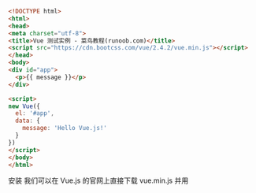 ``` html
<!DOCTYPE html>
<html>
<head>
<meta charset="utf-8">
<title>Vue 测试实例 - 菜鸟教程(runoob.com)</title>
<script src="https://cdn.bootcss.com/vue/2.4.2/vue.min.js"></script>
</head>
<body>
<div id="app">
  <p>{{ message }}</p>
</div>

<script>
new Vue({
  el: '#app',
  data: {
    message: 'Hello Vue.js!'
  }
})
</script>
</body>
</html>
```

安装 我们可以在 Vue.js 的官网上直接下载 vue.min.js 并用 <script> 标签引入。



以下推荐国外比较稳定的两个 CDN，国内还没发现哪一家比较好，目前还是建议下载到本地。

BootCDN（国内） : https://cdn.bootcss.com/vue/2.2.2/vue.min.js

unpkg：https://unpkg.com/vue/dist/vue.js, 会保持和 npm 发布的最新的版本一致。

cdnjs : https://cdnjs.cloudflare.com/ajax/libs/vue/2.1.8/vue.min.js


NPM 方法

```
# 查看版本
$ npm -v
2.3.0
#升级 npm
cnpm install npm -g
# 最新稳定版
$ cnpm install vue
```

Vue.js 目录结构
